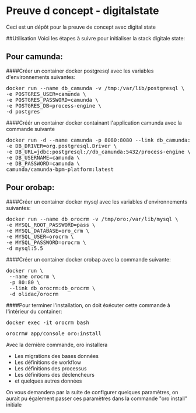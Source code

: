# Preuve d concept - digitalstate
Ceci est un dépôt pour la preuve de concept avec digital state

##Utilisation
Voici les étapes à suivre pour initialiser la stack digitale state:

## Pour camunda:
####Créer un container docker postgresql avec les variables d'environnements suivantes:
<pre>docker run --name db_camunda -v /tmp:/var/lib/postgresql \
-e POSTGRES_USER=camunda \
-e POSTGRES_PASSWORD=camunda \ 
-e POSTGRES_DB=process-engine \
-d postgres</pre>

####Créér un container docker containant l'application camunda avec la commande suivante
<pre>docker run -d --name camunda -p 8080:8080 --link db_camunda:db_camunda \
-e DB_DRIVER=org.postgresql.Driver \
-e DB_URL=jdbc:postgresql://db_camunda:5432/process-engine \
-e DB_USERNAME=camunda \
-e DB_PASSWORD=camunda \
camunda/camunda-bpm-platform:latest</pre>

## Pour orobap:
####Créer un container docker mysql avec les variables d'environnements suivantes:
<pre>docker run --name db_orocrm -v /tmp/oro:/var/lib/mysql \
-e MYSQL_ROOT_PASSWORD=pass \
-e MYSQL_DATABASE=oro_crm \
-e MYSQL_USER=orocrm \
-e MYSQL_PASSWORD=orocrm \ 
-d mysql:5.5</pre>
 
####Créer un container docker orobap avec la commande suivante:
 <pre>docker run \
 --name orocrm \
 -p 80:80 \
 --link db_orocrm:db_orocrm \
 -d olidac/orocrm</pre>
 
####Pour terminer l'installation, on doit éxécuter cette commande à l'intérieur du container:
<pre>docker exec -it orocrm bash</pre>
<pre>orocrm# app/console oro:install</pre>
Avec la dernière commande, oro installera
  * Les migrations des bases données
  * Les définitions de workflow
  * Les définitions des processus
  * Les définitions des déclencheurs
  * et quelques autres données
  
On vous demandera par la suite de configurer quelques paramètres, on aurait pu également passer ces paramètres dans la commande "oro install" initiale
